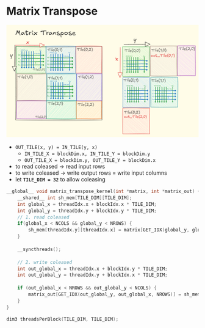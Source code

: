 # Matrix Transpose
![matrix transpose](assets/image.png)


* `OUT_TILE(x, y) = IN_TILE(y, x)`
    * `IN_TILE_X = blockDim.x, IN_TILE_Y = blockDim.y` 
    * `OUT_TILE_X = blockDim.y, OUT_TILE_Y = blockDim.x `
* to read coleased -> read input rows
* to write coleased -> write output rows = write input columns
* let **`TILE_DIM = 32`** to allow coleasing

```cpp
__global__ void matrix_transpose_kernel(int *matrix, int *matrix_out) {
    __shared__ int sh_mem[TILE_DIM][TILE_DIM];
    int global_x = threadIdx.x + blockIdx.x * TILE_DIM;
    int global_y = threadIdx.y + blockIdx.y * TILE_DIM;
    // 1. read coleased
    if(global_x < NCOLS && global_y < NROWS) {
        sh_mem[threadIdx.y][threadIdx.x] = matrix[GET_IDX(global_y, global_x, NCOLS)];
    }
    
    __syncthreads();

    // 2. write coleased
    int out_global_x = threadIdx.x + blockIdx.y * TILE_DIM;
    int out_global_y = threadIdx.y + blockIdx.x * TILE_DIM;

    if (out_global_x < NROWS && out_global_y < NCOLS) {
        matrix_out[GET_IDX(out_global_y, out_global_x, NROWS)] = sh_mem[threadIdx.x][threadIdx.y];
    }
}
```
```cpp
dim3 threadsPerBlock(TILE_DIM, TILE_DIM);
```

